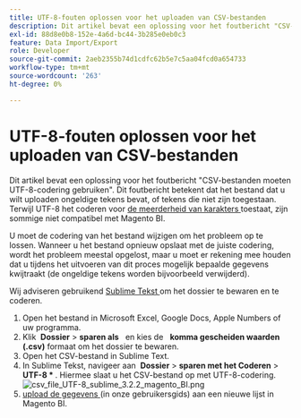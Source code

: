 ```yaml
---
title: UTF-8-fouten oplossen voor het uploaden van CSV-bestanden
description: Dit artikel bevat een oplossing voor het foutbericht "CSV-bestanden moeten UTF-8-codering gebruiken". Dit foutbericht betekent dat het bestand dat u wilt uploaden ongeldige tekens bevat, of tekens die niet zijn toegestaan. Hoewel UTF-8-codering [de meeste tekens] (https://www.fileformat.info/info/charset/UTF-8/list.htm) toestaat, zijn sommige niet compatibel met Magento BI.
exl-id: 88d8e0b8-152e-4a6d-bc44-3b285e0eb0c3
feature: Data Import/Export
role: Developer
source-git-commit: 2aeb2355b74d1cdfc62b5e7c5aa04fcd0a654733
workflow-type: tm+mt
source-wordcount: '263'
ht-degree: 0%

---
```


# UTF-8-fouten oplossen voor het uploaden van CSV-bestanden

Dit artikel bevat een oplossing voor het foutbericht &quot;CSV-bestanden moeten UTF-8-codering gebruiken&quot;. Dit foutbericht betekent dat het bestand dat u wilt uploaden ongeldige tekens bevat, of tekens die niet zijn toegestaan. Terwijl UTF-8 het coderen voor [ de meerderheid van karakters ](https://www.fileformat.info/info/charset/UTF-8/list.htm) toestaat, zijn sommige niet compatibel met Magento BI.

U moet de codering van het bestand wijzigen om het probleem op te lossen. Wanneer u het bestand opnieuw opslaat met de juiste codering, wordt het probleem meestal opgelost, maar u moet er rekening mee houden dat u tijdens het uitvoeren van dit proces mogelijk bepaalde gegevens kwijtraakt (de ongeldige tekens worden bijvoorbeeld verwijderd).

Wij adviseren gebruikend [ Sublime Tekst ](https://www.sublimetext.com/2) om het dossier te bewaren en te coderen.

1. Open het bestand in Microsoft Excel, Google Docs, Apple Numbers of uw programma.
1. Klik &#x200B; **Dossier** > **sparen als** &#x200B; &#x200B; en kies de &#x200B; &#x200B; **komma gescheiden waarden (.csv)** formaat om het dossier te bewaren.
1. Open het CSV-bestand in Sublime Text.
1. In Sublime Tekst, navigeer aan &#x200B; **Dossier** > **sparen met het Coderen** > **UTF-8 \* &#x200B;**. Hiermee slaat u het CSV-bestand op met UTF-8-codering.    ![ csv_file_UTF-8_sublime_3.2.2_magento_BI.png ](assets/csv_file_UTF-8_sublime_3.2.2_magento_BI.png)
1. [ upload de gegevens ](https://experienceleague.adobe.com/nl/docs/commerce-business-intelligence/mbi/analyze/connecting/using-file-uploader) (in onze gebruikersgids) aan een nieuwe lijst in Magento BI.
